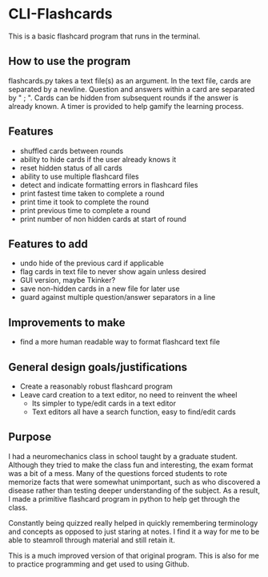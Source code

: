 # CLI-Flashcards

This is a basic flashcard program that runs in the terminal. 

## How to use the program
flashcards.py takes a text file(s) as an argument.
In the text file, cards are separated by a newline.
Question and answers within a card are separated by " ; ".
Cards can be hidden from subsequent rounds if the answer is already known.
A timer is provided to help gamify the learning process.

## Features
- shuffled cards between rounds
- ability to hide cards if the user already knows it
- reset hidden status of all cards
- ability to use multiple flashcard files
- detect and indicate formatting errors in flashcard files
- print fastest time taken to complete a round
- print time it took to complete the round
- print previous time to complete a round
- print number of non hidden cards at start of round

## Features to add
- undo hide of the previous card if applicable
- flag cards in text file to never show again unless desired
- GUI version, maybe Tkinker?
- save non-hidden cards in a new file for later use
- guard against multiple question/answer separators in a line

## Improvements to make
- find a more human readable way to format flashcard text file

## General design goals/justifications
- Create a reasonably robust flashcard program
- Leave card creation to a text editor, no need to reinvent the wheel
  - Its simpler to type/edit cards in a text editor
  - Text editors all have a search function, easy to find/edit cards

## Purpose
I had a neuromechanics class in school taught by a graduate student. Although they tried to make the class fun and interesting, the exam format was a bit of a mess. Many of the questions forced students to rote memorize facts that were somewhat unimportant, such as who discovered a disease rather than testing deeper understanding of the subject. As a result, I made a primitive flashcard program in python to help get through the class. 

Constantly being quizzed really helped in quickly remembering terminology and concepts as opposed to just staring at notes. I find it a way for me to be able to steamroll through material and still retain it.

This is a much improved version of that original program. This is also for me to practice programming and get used to using Github.
